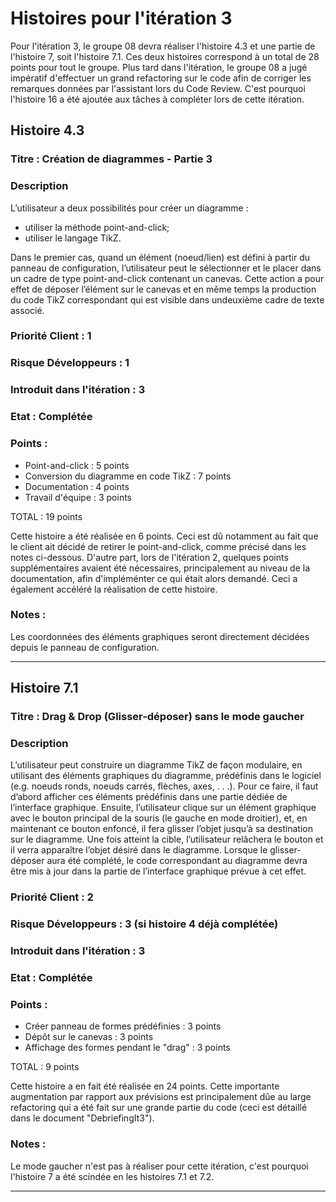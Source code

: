 # Histoires pour l'itération 3
Pour l'itération 3, le groupe 08 devra réaliser l'histoire 4.3 et une partie de l'histoire 7, soit l'histoire 7.1. Ces deux histoires correspond à un total de 28 points pour tout le groupe.
Plus tard dans l'itération, le groupe 08 a jugé impératif d'effectuer un grand refactoring sur le code afin de corriger les remarques données par l'assistant lors du Code Review.
C'est pourquoi l'histoire 16 a été ajoutée aux tâches à compléter lors de cette itération.

## Histoire 4.3

### Titre : Création de diagrammes - Partie 3

### Description
L’utilisateur a deux possibilités pour créer un diagramme :
- utiliser la méthode point-and-click;
- utiliser le langage TikZ.

Dans le premier cas, quand un élément (noeud/lien) est défini à partir du panneau de configuration, l’utilisateur peut le sélectionner et le placer dans un cadre de type point-and-click contenant un canevas.
Cette action a pour effet de déposer l’élément sur le canevas et en même temps la production du code TikZ correspondant qui est visible dans undeuxième cadre de texte associé.


### Priorité Client : 1

### Risque Développeurs : 1

### Introduit dans l'itération : 3

### Etat : Complétée

### Points :

- Point-and-click : 5 points
- Conversion du diagramme en code TikZ : 7 points
- Documentation : 4 points
- Travail d'équipe : 3 points

TOTAL : 19 points

Cette histoire a été réalisée en 6 points. Ceci est dû notamment au fait que le client ait décidé de retirer le point-and-click, comme précisé dans les notes ci-dessous. D'autre part, lors de l'itération 2, quelques points supplémentaires avaient été nécessaires, principalement au niveau de la documentation, afin d'impléménter ce qui était alors demandé. Ceci a également accéléré la réalisation de cette histoire.

### Notes :

Les coordonnées des éléments graphiques seront directement décidées depuis le panneau de configuration.

----------------------

## Histoire 7.1

### Titre : Drag & Drop (Glisser-déposer) sans le mode gaucher

### Description
L’utilisateur peut construire un diagramme TikZ de façon modulaire, en utilisant des éléments graphiques du diagramme, prédéfinis dans le logiciel (e.g. noeuds ronds, noeuds carrés, flèches, axes, . . .).
Pour ce faire, il faut d’abord afficher ces éléments prédéfinis dans une partie dédiée de l’interface graphique. Ensuite, l’utilisateur clique sur un élément graphique avec le bouton principal de la souris 
(le gauche en mode droitier), et, en maintenant ce bouton enfoncé, il fera glisser l’objet jusqu’à sa destination sur le diagramme. Une fois atteint la cible, 
l’utilisateur relâchera le bouton et il verra apparaître l’objet désiré dans le diagramme. Lorsque le glisser-déposer aura été complété, le code correspondant au diagramme devra être mis à jour dans la partie
de l’interface graphique prévue à cet effet.

### Priorité Client : 2

### Risque Développeurs : 3 (si histoire 4 déjà complétée)

### Introduit dans l'itération : 3

### Etat : Complétée

### Points :

- Créer panneau de formes prédéfinies : 3 points
- Dépôt sur le canevas : 3 points
- Affichage des formes pendant le "drag" : 3 points

TOTAL : 9 points

Cette histoire a en fait été réalisée en 24 points. 
Cette importante augmentation par rapport aux prévisions est principalement dûe au large refactoring qui a été fait sur une grande partie 
du code (ceci est détaillé dans le document "DebriefingIt3").

### Notes :

Le mode gaucher n'est pas à réaliser pour cette itération, c'est pourquoi l'histoire 7 a été scindée en les histoires 7.1 et 7.2.

----------------------

